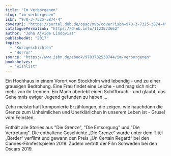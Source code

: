 ```yaml
---
title: "Im Verborgenen"
slug: "im-verborgenen"
isbn: "978-3-7325-3874-4"
coverUri: "https://portal.dnb.de/opac/mvb/cover?isbn=978-3-7325-3874-4"
cataloguePermalink: "https://d-nb.info/1123573662"
author: "John Ajvide Lindqvist"
publishedAt: "2017"
topics:
  - "Kurzgeschichten"
  - "Horror"
source: "https://www.isbn.de/ebook/9783732538744/im-verborgenen"
bookshelves: 
  - "wishlist"
---
```

Ein Hochhaus in einem Vorort von Stockholm wird lebendig - und zu einer
grausigen Bedrohung. Eine Frau findet eine Leiche - und mag sich nicht mehr 
von ihr trennen. Ein Mann überlebt einen Schiffbruch - und glaubt, das 
Geheimnis ewiger Jugend gefunden zu haben ...

Zehn meisterhaft komponierte Erzählungen, die zeigen, wie hauchdünn die Grenze 
zum Unheimlichen und Unerklärlichen in unserem Leben ist - Grusel vom Feinsten.

Enthält alle Stories aus "Die Grenze", "Die Entsorgung" und "Die Vertretung". 
Die enthaltene Geschichte „Die Grenze“ wurde unter dem Titel „Border“ verfilmt 
und gewann den Preis „Un Certain Regard“ bei den Cannes-Filmfestspielen 2018. 
Zudem vertritt der Film Schweden bei den Oscars 2019.